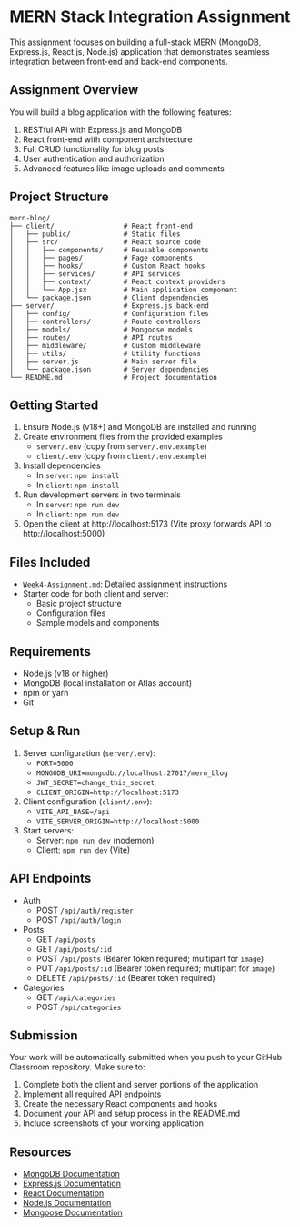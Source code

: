# MERN Stack Integration Assignment

This assignment focuses on building a full-stack MERN (MongoDB, Express.js, React.js, Node.js) application that demonstrates seamless integration between front-end and back-end components.

## Assignment Overview

You will build a blog application with the following features:
1. RESTful API with Express.js and MongoDB
2. React front-end with component architecture
3. Full CRUD functionality for blog posts
4. User authentication and authorization
5. Advanced features like image uploads and comments

## Project Structure

```
mern-blog/
├── client/                 # React front-end
│   ├── public/             # Static files
│   ├── src/                # React source code
│   │   ├── components/     # Reusable components
│   │   ├── pages/          # Page components
│   │   ├── hooks/          # Custom React hooks
│   │   ├── services/       # API services
│   │   ├── context/        # React context providers
│   │   └── App.jsx         # Main application component
│   └── package.json        # Client dependencies
├── server/                 # Express.js back-end
│   ├── config/             # Configuration files
│   ├── controllers/        # Route controllers
│   ├── models/             # Mongoose models
│   ├── routes/             # API routes
│   ├── middleware/         # Custom middleware
│   ├── utils/              # Utility functions
│   ├── server.js           # Main server file
│   └── package.json        # Server dependencies
└── README.md               # Project documentation
```

## Getting Started

1. Ensure Node.js (v18+) and MongoDB are installed and running
2. Create environment files from the provided examples
    - `server/.env` (copy from `server/.env.example`)
    - `client/.env` (copy from `client/.env.example`)
3. Install dependencies
    - In `server`: `npm install`
    - In `client`: `npm install`
4. Run development servers in two terminals
    - In `server`: `npm run dev`
    - In `client`: `npm run dev`
5. Open the client at http://localhost:5173 (Vite proxy forwards API to http://localhost:5000)

## Files Included

- `Week4-Assignment.md`: Detailed assignment instructions
- Starter code for both client and server:
  - Basic project structure
  - Configuration files
  - Sample models and components

## Requirements

- Node.js (v18 or higher)
- MongoDB (local installation or Atlas account)
- npm or yarn
- Git

## Setup & Run

1. Server configuration (`server/.env`):
   - `PORT=5000`
   - `MONGODB_URI=mongodb://localhost:27017/mern_blog`
   - `JWT_SECRET=change_this_secret`
   - `CLIENT_ORIGIN=http://localhost:5173`
2. Client configuration (`client/.env`):
   - `VITE_API_BASE=/api`
   - `VITE_SERVER_ORIGIN=http://localhost:5000`
3. Start servers:
   - Server: `npm run dev` (nodemon)
   - Client: `npm run dev` (Vite)

## API Endpoints

- Auth
  - POST `/api/auth/register`
  - POST `/api/auth/login`
- Posts
  - GET `/api/posts`
  - GET `/api/posts/:id`
  - POST `/api/posts` (Bearer token required; multipart for `image`)
  - PUT `/api/posts/:id` (Bearer token required; multipart for `image`)
  - DELETE `/api/posts/:id` (Bearer token required)
- Categories
  - GET `/api/categories`
  - POST `/api/categories`

## Submission

Your work will be automatically submitted when you push to your GitHub Classroom repository. Make sure to:

1. Complete both the client and server portions of the application
2. Implement all required API endpoints
3. Create the necessary React components and hooks
4. Document your API and setup process in the README.md
5. Include screenshots of your working application

## Resources

- [MongoDB Documentation](https://docs.mongodb.com/)
- [Express.js Documentation](https://expressjs.com/)
- [React Documentation](https://react.dev/)
- [Node.js Documentation](https://nodejs.org/en/docs/)
- [Mongoose Documentation](https://mongoosejs.com/docs/) 